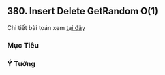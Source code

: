 ## 380. Insert Delete GetRandom O(1)

Chi tiết bài toán xem [tại đây](https://leetcode.com/problems/insert-delete-getrandom-o1/description/)

### Mục Tiêu


### Ý Tưởng
